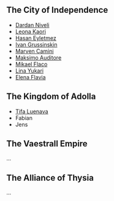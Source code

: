 ## The City of Independence

- [Dardan Niveli](characters/Dardan-Niveli.md)
- [Leona Kaori](characters/Leona-Kaori.md)
- [Hasan Eyletmez](characters/Hasan-Eyletmez.md)
- [Ivan Grussinskin](characters/Ivan-Grussinskin.md)
- [Marven Camini](characters/Marven-Camini.md)
- [Maksimo Auditore](characters/Maksimo-Auditore.md)
- [Mikael Flaco](characters/Mikael-Flaco.md)
- [Lina Yukari](characters/Lina-Yukari.md)
- [Elena Flavia](characters/Elena-Flavia.md)

## The Kingdom of Adolla

- [Tifa Luenava](characters/Tifa-Luenava.md)
- Fabian
- Jens

## The Vaestrall Empire

...

## The Alliance of Thysia

...
